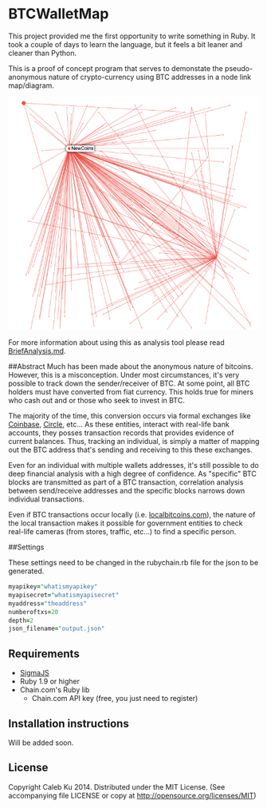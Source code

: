 BTCWalletMap
============
This project provided me the first opportunity to write something in Ruby. It took a couple of days to learn the language, but it feels a bit leaner and cleaner than Python.

This is a proof of concept program that serves to demonstate the pseudo-anonymous nature of crypto-currency using BTC addresses in a node link map/diagram. 

![BTCRecover](https://github.com/Scootie/BTCNetworkMap/blob/master/examples/btcchris.png)

For more information about using this as analysis tool please read [BriefAnalysis.md](https://github.com/Scootie/BTCNetworkMap/blob/master/BriefAnalysis.md).

##Abstract
Much has been made about the anonymous nature of bitcoins. However, this is a misconception. Under most circumstances, it's very possible to track down the sender/receiver of BTC. At some point, all BTC holders must have converted from fiat currency. This holds true for miners who cash out and or those who seek to invest in BTC.

The majority of the time, this conversion occurs via formal exchanges like [Coinbase](http://coinbase.com), [Circle](http://www.circle.com), etc... As these entities, interact with real-life bank accounts, they posses transaction records that provides evidence of current balances. Thus, tracking an individual, is simply a matter of mapping out the BTC address that's sending and receiving to this these exchanges.

Even for an individual with multiple wallets addresses, it's still possible to do deep financial analysis with a high degree of confidence. As "specific" BTC blocks are transmitted as part of a BTC transaction, correlation analysis between send/receive addresses and the specific blocks narrows down individual transactions. 

Even if BTC transactions occur locally (i.e. [localbitcoins.com](http://localbitcoins.com)), the nature of the local transaction makes it possible for government entities to check real-life cameras (from stores, traffic, etc...) to find a specific person.

##Settings

These settings need to be changed in the rubychain.rb file for the json to be generated.
```Ruby
myapikey="whatismyapikey"
myapisecret="whatismyapisecret"
myaddress="theaddress"
numberoftxs=20
depth=2
json_filename="output.json"
```

## Requirements
  
* [SigmaJS](http://sigmajs.org)
* Ruby 1.9 or higher
* Chain.com's Ruby lib
  * Chain.com API key (free, you just need to register)
  
## Installation instructions

Will be added soon.

## License

Copyright Caleb Ku 2014. Distributed under the MIT License. (See accompanying file LICENSE or copy at http://opensource.org/licenses/MIT)
